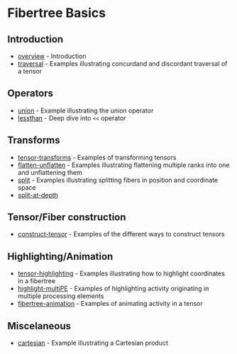 # Fibertree Basics

## Introduction

 - [overview](./01-01.overview.ipynb) - Introduction
 - [traversal](./01-02.traversal.ipynb) - Examples illustrating concurdand and discordant traversal of a tensor

## Operators

- [union](./02-01.union-operator.ipynb) - Example illustrating the union operator
- [lessthan](./02-02.lessthan-lessthan-operator.ipynb) - Deep dive into ```<<``` operator

## Transforms

- [tensor-transforms](./03-01.tensor-transforms.ipynb) - Examples of transforming tensors
- [flatten-unflatten](./03-02.flatten-unflatten.ipynb) - Examples illustrating flattening multiple ranks into one and unflattening them
- [split](./03-03.split.ipynb) - Examples illustrating splitting fibers in position and coordinate space
- [split-at-depth](./03-04.split-at-depth.ipynb)


## Tensor/Fiber construction

- [construct-tensor](./04-01.construct-tensor.ipynb) - Examples of the different ways to construct tensors

## Highlighting/Animation

- [tensor-highlighting](./05-01.tensor-highlighting.ipynb) - Examples illustrating how to highlight coordinates in a fibertree
- [highlight-multiPE](./05-02.highlight-multiPE.ipynb) - Examples of highlighting activity originating in multiple processing elements
- [fibertree-animation](./05-03.fibertree-animation.ipynb) - Examples of animating activity in a tensor

## Miscelaneous

- [cartesian](./06-01.cartesian.ipynb) - Example illustrating a Cartesian product

